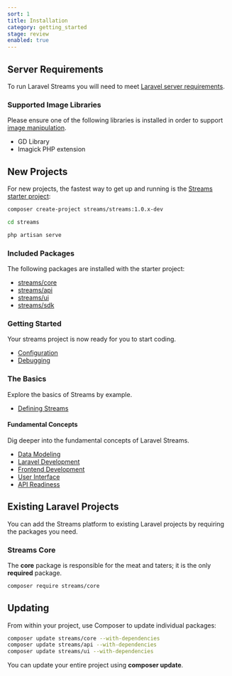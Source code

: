 ```yaml
---
sort: 1
title: Installation
category: getting_started
stage: review
enabled: true
---
```



## Server Requirements
    
To run Laravel Streams you will need to meet [Laravel server requirements](https://laravel.com/docs/deployment#server-requirements).

### Supported Image Libraries

Please ensure one of the following libraries is installed in order to support [image manipulation](/docs/core/images).

- GD Library
- Imagick PHP extension


## New Projects

For new projects, the fastest way to get up and running is the [Streams starter project](/packages/streams/streams):

```bash
composer create-project streams/streams:1.0.x-dev

cd streams

php artisan serve
```

### Included Packages

The following packages are installed with the starter project:

- [streams/core](/docs/core/introduction)
- [streams/api](/docs/api/introduction)
- [streams/ui](/docs/ui/introduction)
- [streams/sdk](/docs/sdk/introduction)

<!-- ### Dev Packages

The following development tools are also included:

- [Streams Testing](/docs/testing) -->

### Getting Started

Your streams project is now ready for you to start coding.

- [Configuration](configuration)
- [Debugging](debugging)


### The Basics

Explore the basics of Streams by example.

- [Defining Streams](how-to-define-streams)

#### Fundamental Concepts

Dig deeper into the fundamental concepts of Laravel Streams. 

- [Data Modeling](streams)
- [Laravel Development](core)
- [Frontend Development](frontend)
- [User Interface](ui)
- [API Readiness](api)

## Existing Laravel Projects

You can add the Streams platform to existing Laravel projects by requiring the packages you need.

### Streams Core

The **core** package is responsible for the meat and taters; it is the only **required** package.

```bash
composer require streams/core
```


## Updating
From within your project, use Composer to update individual packages:

```bash
composer update streams/core --with-dependencies
composer update streams/api --with-dependencies
composer update streams/ui --with-dependencies
```

You can update your entire project using **composer update**.
